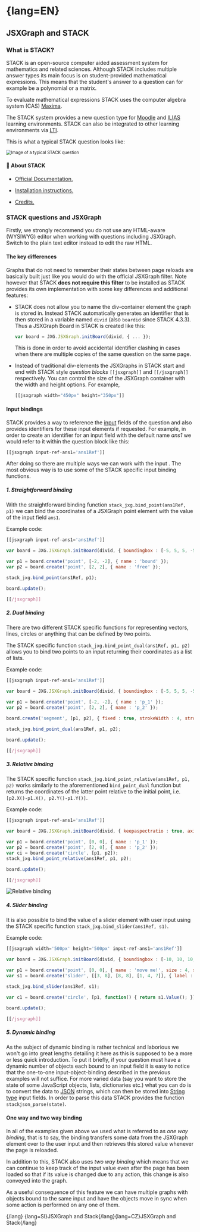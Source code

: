 # {lang=EN}
## JSXGraph and STACK

### What is STACK?

STACK is an open-source computer aided assessment system for mathematics and related sciences. Although STACK includes multiple answer types its main focus is on student-provided mathematical expressions. This means that the student's answer to a question can for example be a polynomial or a matrix.

To evaluate mathematical expressions STACK uses the computer algebra system (CAS) [Maxima](https://maxima.sourceforge.io/documentation.html "Maxima Documentation").

The STACK system provides a new question type for [Moodle](https://moodle.org/ "Moodle Homepage") and [ILIAS](https://www.ilias.de/ "Ilias Homepage") learning environments. STACK can also be integrated to other learning environments via [LTI](https://github.com/maths/moodle-qtype_stack/blob/master/doc/en/Installation/LTI.md "LTI Documentation").

This is what a typical STACK question looks like:

<img src=".\images\STACK-screenshot1.png" alt="Image of a typical STACK question" title="An example of a typical STACK question" style="zoom:80%;" />

#### 🔗 About STACK

* [Official Documentation.](https://github.com/maths/moodle-qtype_stack/blob/master/doc/en/index.md "STACK Documentation")

* [Installation instructions.](https://github.com/maths/moodle-qtype_stack/blob/master/doc/en/Installation/index.md "STACK Installation")
* [Credits.](https://github.com/maths/moodle-qtype_stack/blob/master/doc/en/About/Credits.md "STACK Credits")

### STACK questions and JSXGraph

Firstly, we strongly recommend you do not use any HTML-aware (WYSIWYG) editor when working with questions including JSXGraph. Switch to the plain text editor instead to edit the raw HTML.

#### The key differences

Graphs that do not need to remember their states between page reloads are basically built just like you would do with the official JSXGraph  filter. Note however that STACK **does not require this filter** to be installed as STACK provides its own implementation with some key differences and additional features:

* STACK does not allow you to name the div-container element the graph is stored in. Instead STACK automatically generates an identifier that is then stored in a variable named `divid` (also `boardid` since STACK 4.3.3). Thus a JSXGraph Board in STACK is created like this:

  ```javascript
  var board = JXG.JSXGraph.initBoard(divid, { ... });
  ```

  This is done in order to avoid accidental identifier clashing in cases when there are multiple copies of the same question on the same page.

* Instead of traditional div-elements the JSXGraphs in STACK start and end with STACK style *question blocks* `[[jsxgraph]]` and `[[/jsxgraph]]` respectively. You can control the size of the JSXGraph container with the width and height options. For example,

  ```javascript
  [[jsxgraph width="450px" height="350px"]]
  ```

#### Input bindings

STACK provides a way to reference the [input](https://github.com/maths/moodle-qtype_stack/blob/master/doc/en/Authoring/Inputs.md "STACK Documentation: Inputs") fields of the question and also provides identifiers for these input elements if requested. For example, in order to create an identifier for an input field with the default name *ans1* we would refer to it within the question block like this:

```javascript
[[jsxgraph input-ref-ans1='ans1Ref']]
```

After doing so there are multiple ways we can work with the input . The most obvious way is to use some of the STACK specific input binding functions.

##### 1. Straightforward binding

With the straightforward binding function `stack_jxg.bind_point(ans1Ref, p1)` we can bind the coordinates of a JSXGraph point element with the value of the input field `ans1`.

Example code:

```javascript
[[jsxgraph input-ref-ans1='ans1Ref']]

var board = JXG.JSXGraph.initBoard(divid, { boundingbox : [-5, 5, 5, -5], axis : true });

var p1 = board.create('point', [-2, -2], { name : 'bound' });
var p2 = board.create('point', [2, 2], { name : 'free' });

stack_jxg.bind_point(ans1Ref, p1);

board.update();

[[/jsxgraph]]
```



##### 2. Dual binding

There are two different STACK specific functions for representing  vectors, lines, circles or anything that can be defined by two points.

The STACK specific function `stack_jxg.bind_point_dual(ans1Ref, p1, p2)` allows you to bind two points to an input returning their coordinates as a list of lists.

Example code:

```javascript
[[jsxgraph input-ref-ans1='ans1Ref']]

var board = JXG.JSXGraph.initBoard(divid, { boundingbox : [-5, 5, 5, -5], axis : true });

var p1 = board.create('point', [-2, -2], { name : 'p_1' });
var p2 = board.create('point', [2, 2], { name : 'p_2' });

board.create('segment', [p1, p2], { fixed : true, strokeWidth : 4, strokeOpacity : .6 });

stack_jxg.bind_point_dual(ans1Ref, p1, p2);

board.update();

[[/jsxgraph]]
```



##### 3. Relative binding

The STACK specific function `stack_jxg.bind_point_relative(ans1Ref, p1, p2)` works similarly to the aforementioned `bind_point_dual` function but returns the coordinates of the latter point relative to the initial point, i.e. `[p2.X()-p1.X(), p2.Y()-p1.Y()]`.

Example code:

```javascript
[[jsxgraph input-ref-ans1='ans1Ref']]

var board = JXG.JSXGraph.initBoard(divid, { keepaspectratio : true, axis : true });

var p1 = board.create('point', [0, 0], { name : 'p_1' });
var p2 = board.create('point', [2, 0], { name : 'p_2' });
var ci = board.create('circle', [p1, p2]);
stack_jxg.bind_point_relative(ans1Ref, p1, p2);

board.update();

[[/jsxgraph]]
```

<img src=".\images\STACK-screenshot2.png" alt="Relative binding" title="Relative binding" style="zoom:100%;" />

##### 4. Slider binding

It is also possible to bind the value of a slider element with user input using the STACK specific function `stack_jxg.bind_slider(ans1Ref, s1)`.

Example code:

```javascript
[[jsxgraph width='500px' height='500px' input-ref-ans1='ans1Ref']]

var board = JXG.JSXGraph.initBoard(divid, { boundingbox : [-10, 10, 10, -10], axis : true, shownavigation : false });

var p1 = board.create('point', [0, 0], { name : 'move me!', size : 4, strokeColor : 'black' });
var s1 = board.create('slider', [[3, 8], [8, 8], [1, 4, 7]], { label : 'radius' });

stack_jxg.bind_slider(ans1Ref, s1);

var c1 = board.create('circle', [p1, function() { return s1.Value(); }] , { fillColor : 'orange', fillOpacity : .5 });

board.update();

[[/jsxgraph]]
```



##### 5. Dynamic binding

As the subject of dynamic binding is rather technical and laborious we won't go into great lengths detailing it here as this is supposed to be a more or less quick introduction. To put it briefly, if your question must have a dynamic number of objects each bound to an input field it is easy to notice that the one-to-one  input-object-binding described in the previous examples will not  suffice. For more varied data (say you want to store the state of some JavaScript objects, lists, dictionaries etc.) what you can do is to convert the data to [JSON](https://www.json.org/json-en.html "Introducing JSON") strings, which can then be stored into [String type](https://github.com/maths/moodle-qtype_stack/blob/master/doc/en/Authoring/Inputs.md "STACK Documentation: Inputs") input fields. In order to parse this data STACK provides the function `stackjson_parse(state)`.

#### One way and two way binding

In all of the examples given above we used what is referred to as *one way binding*, that is to say, the binding transfers some data from the JSXGraph element over to the user input and then retrieves this stored value whenever the page is reloaded.

In addition to this, STACK also uses *two way binding* which means that we can continue to keep track of the input value even after the page has been loaded so that if its value is changed due to any action, this change is also conveyed into the graph.

As a useful consequence of this feature we can have multiple graphs with objects bound to the same input and have the objects move in sync when some action is performed on any one of them.



{/lang}
{lang=SI}JSXGraph and Stack{/lang}{lang=CZ}JSXGraph and Stack{/lang}
